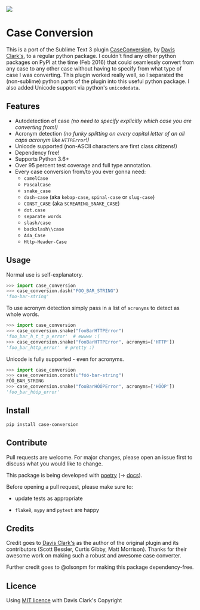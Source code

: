![](https://github.com/AlejandroFrias/case-conversion/workflows/CI/badge.svg)

# Case Conversion

This is a port of the Sublime Text 3 plugin [CaseConversion](https://github.com/jdc0589/CaseConversion), by [Davis Clark's](https://github.com/jdc0589), to a regular python package. I couldn't find any other python packages on PyPI at the time (Feb 2016) that could seamlessly convert from any case to any other case without having to specify from what type of case I was converting. This plugin worked really well, so I separated the (non-sublime) python parts of the plugin into this useful python package. I also added Unicode support via python's `unicodedata`. 

## Features

- Autodetection of case *(no need to specify explicitly which case you are converting from!)*
- Acronym detection *(no funky splitting on every capital letter of an all caps acronym like `HTTPError`!)*
- Unicode supported (non-ASCII characters are first class citizens!)
- Dependency free!
- Supports Python 3.6+
- Over 95 percent test coverage and full type annotation.
- Every case conversion from/to you ever gonna need:
  - `camelCase`
  - `PascalCase`
  - `snake_case`
  - `dash-case` (aka `kebap-case`, `spinal-case`  or `slug-case`)
  - `CONST_CASE` (aka `SCREAMING_SNAKE_CASE`)
  - `dot.case`
  - `separate words`
  - `slash/case`
  - `backslash\\case`
  - `Ada_Case`
  - `Http-Header-Case`

## Usage

Normal use is self-explanatory.

```python
>>> import case_conversion
>>> case_conversion.dash("FOO_BAR_STRING")
'foo-bar-string'
```

To use acronym detection simply pass in a list of `acronyms` to detect as whole words.

```python
>>> import case_conversion
>>> case_conversion.snake("fooBarHTTPError")
'foo_bar_h_t_t_p_error'  # ewwww :(
>>> case_conversion.snake("fooBarHTTPError", acronyms=['HTTP'])
'foo_bar_http_error'  # pretty :)
```

Unicode is fully supported - even for acronyms.

```python
>>> import case_conversion
>>> case_conversion.const(u"fóó-bar-string")
FÓÓ_BAR_STRING
>>> case_conversion.snake("fooBarHÓÓPError", acronyms=['HÓÓP'])
'foo_bar_hóóp_error'
```



## Install

```
pip install case-conversion
```



## Contribute

Pull requests are welcome. For major changes, please open an issue first to discuss what you would like to change.

This package is being developed with [poetry]([https://python-poetry.org/](https://python-poetry.org/)) (-> [docs]([https://python-poetry.org/docs/](https://python-poetry.org/docs/))).

Before opening a pull request, please make sure to:

- update tests as appropriate

- `flake8`, `mypy` and `pytest` are happy



## Credits

Credit goes to [Davis Clark's](https://github.com/jdc0589) as the author of the original plugin and its contributors (Scott Bessler, Curtis Gibby, Matt Morrison). Thanks for their awesome work on making such a robust and awesome case converter.

Further credit goes to @olsonpm for making this package dependency-free.



## Licence

Using [MIT licence](LICENSE.txt) with Davis Clark's Copyright
